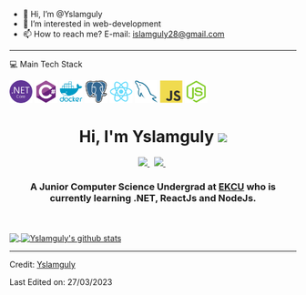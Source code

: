 - 👋 Hi, I’m @Yslamguly
- 👀 I’m interested in web-development
- 📫 How to reach me? E-mail: islamguly28@gmail.com

---
💻 Main Tech Stack

<img src="https://github.com/devicons/devicon/blob/master/icons/dotnetcore/dotnetcore-original.svg" alt="dotnet logo" width="40" height="40" /> <img src="https://github.com/devicons/devicon/blob/master/icons/csharp/csharp-original.svg" alt="csharp logo" width="40" height="40" /> <img src="https://github.com/devicons/devicon/blob/master/icons/docker/docker-plain-wordmark.svg" alt="csharp logo" width="40" height="40" /> <img src="https://github.com/devicons/devicon/blob/master/icons/postgresql/postgresql-original.svg" alt="psql logo" width="40" height="40" /> <img src="https://github.com/devicons/devicon/blob/master/icons/react/react-original.svg" alt="react logo" width="40" height="40" /> <img
src="https://github.com/devicons/devicon/blob/master/icons/mysql/mysql-original.svg" alt="mysql logo" with="40" height="40"/> <img src="https://github.com/devicons/devicon/blob/master/icons/javascript/javascript-original.svg" alt="JavaScript logo" width="40" height="40" /> <img src="https://github.com/devicons/devicon/blob/master/icons/nodejs/nodejs-original.svg" alt="nodejs logo" width="40" height="40" />
<!---
Yslamguly/Yslamguly is a ✨ special ✨ repository because its `README.md` (this file) appears on your GitHub profile.
You can click the Preview link to take a look at your changes.
--->
<h1 align="center">Hi, I'm Yslamguly <img src="https://media.giphy.com/media/hvRJCLFzcasrR4ia7z/giphy.gif" width="25px"></h1>

<p align="center">
  <a href="https://www.linkedin.com/in/yslamguly/">
   <img src="https://img.icons8.com/color/48/000000/linkedin.png" width="3.5%"/>
    </a><span>&nbsp;</span>
  <a href="mailto:islamguly28@gmail.com">
    <img src="https://img.icons8.com/fluent/48/000000/gmail.png" width="3.5%"/>
  </a><span>&nbsp;</span>
</p>
<h3 align="center">A Junior Computer Science Undergrad at <a href="https://uni-eszterhazy.hu">EKCU</a> who is currently learning .NET, ReactJs and NodeJs.</h3>

<br>

<br>

  <a href="https://github.com/chakravarthi-v">
    <img align="center" src="https://github-readme-stats.vercel.app/api/top-langs/?username=Yslamguly&hide=ASP.NET,jupyter%20notebook&theme=dark&hide_langs_below=1" height="220px"/>
  </a>
  <a href="https://github.com/Yslamguly">
   <img align="center" src="https://github-readme-stats.vercel.app/api?username=Yslamguly&count_private=true&hide=stars&show_icons=true&theme=dark&line_height=27" alt="Yslamguly's github stats" height="220px" />
  </a>



------

Credit: [Yslamguly](https://github.com/Yslamguly)

Last Edited on: 27/03/2023

